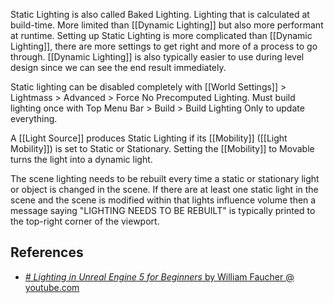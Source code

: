 Static Lighting is also called Baked Lighting.
Lighting that is calculated at build-time.
More limited than [[Dynamic Lighting]] but also more performant at runtime.
Setting up Static Lighting is more complicated than [[Dynamic Lighting]], there are more settings to get right and more of a process to go through.
[[Dynamic Lighting]] is also typically easier to use during level design since we can see the end result immediately.

Static lighting can be disabled completely with [[World Settings]] > Lightmass > Advanced > Force No Precomputed Lighting.
Must build lighting once with Top Menu Bar > Build > Build Lighting Only to update everything.

A [[Light Source]] produces Static Lighting if its [[Mobility]] ([[Light Mobility]]) is set to Static or Stationary.
Setting the [[Mobility]] to Movable turns the light into a dynamic light.

The scene lighting needs to be rebuilt every time a static or stationary light or object is changed in the scene.
If there are at least one static light in the scene and the scene is modified within that lights influence volume then a message saying "LIGHTING NEEDS TO BE REBUILT" is typically printed to the  top-right corner of the viewport.


## References

- [_# Lighting in Unreal Engine 5 for Beginners_ by William Faucher @ youtube.com](https://youtu.be/fSbBsXbjxPo?t=309)

